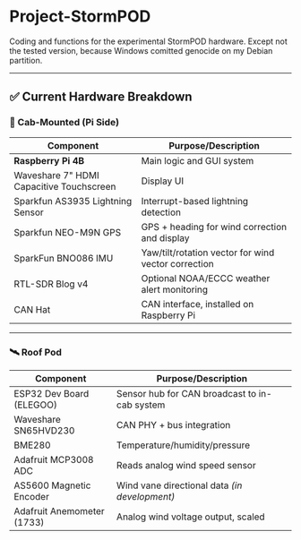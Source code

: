 # Project-StormPOD

Coding and functions for the experimental StormPOD hardware. Except not the tested version, because Windows comitted genocide on my Debian partition.

---

## ✅ Current Hardware Breakdown

### 🚚 Cab-Mounted (Pi Side)

| Component                              | Purpose/Description                                 |
|-----------------------------------------|-----------------------------------------------------|
| **Raspberry Pi 4B**                     | Main logic and GUI system                           |
| Waveshare 7" HDMI Capacitive Touchscreen| Display UI                                          |
| Sparkfun AS3935 Lightning Sensor        | Interrupt-based lightning detection                 |
| Sparkfun NEO-M9N GPS                    | GPS + heading for wind correction and display       |
| SparkFun BNO086 IMU                     | Yaw/tilt/rotation vector for wind vector correction |
| RTL-SDR Blog v4                         | Optional NOAA/ECCC weather alert monitoring         |
| CAN Hat                                 | CAN interface, installed on Raspberry Pi            |

---

### 🛰️ Roof Pod

| Component                        | Purpose/Description                                  |
|-----------------------------------|------------------------------------------------------|
| ESP32 Dev Board (ELEGOO)          | Sensor hub for CAN broadcast to in-cab system        |
| Waveshare SN65HVD230              | CAN PHY + bus integration                            |
| BME280                            | Temperature/humidity/pressure                        |
| Adafruit MCP3008 ADC              | Reads analog wind speed sensor                       |
| AS5600 Magnetic Encoder           | Wind vane directional data *(in development)*        |
| Adafruit Anemometer (1733)        | Analog wind voltage output, scaled
